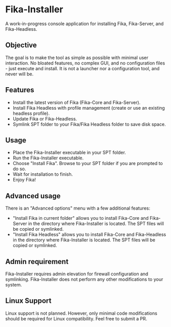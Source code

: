 # Fika-Installer
A work-in-progress console application for installing Fika, Fika-Server, and Fika-Headless.

## Objective
The goal is to make the tool as simple as possible with minimal user interaction. No bloated features, no complex GUI, and no configuration files - just execute and install. It is not a launcher nor a configuration tool, and never will be.

## Features
* Install the latest version of Fika (Fika-Core and Fika-Server).
* Install Fika Headless with profile management (create or use an existing headless profile).
* Update Fika or Fika-Headless.
* Symlink SPT folder to your Fika/Fika Headless folder to save disk space.

## Usage
* Place the Fika-Installer executable in your SPT folder.
* Run the Fika-Installer executable.
* Choose "Install Fika". Browse to your SPT folder if you are prompted to do so.
* Wait for installation to finish.
* Enjoy Fika!

## Advanced usage
There is an "Advanced options" menu with a few additional features:
* "Install Fika in current folder" allows you to install Fika-Core and Fika-Server in the directory where Fika-Installer is located. The SPT files will be copied or symlinked.
* "Install Fika Headless" allows you to install Fika-Core and Fika-Headless in the directory where Fika-Installer is located. The SPT files will be copied or symlinked.

## Admin requirement
Fika-Installer requires admin elevation for firewall configuration and symlinking. Fika-Installer does not perform any other modifications to your system.

## Linux Support
Linux support is not planned. However, only minimal code modifications should be required for Linux compatibility. Feel free to submit a PR.
